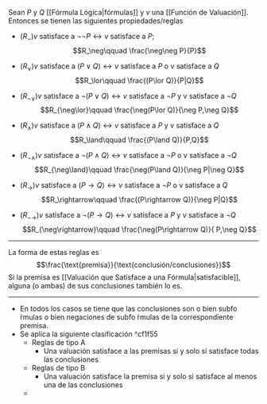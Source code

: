 Sean $P$ y $Q$ [[Fórmula Lógica|fórmulas]] y $v$ una [[Función de Valuación]]. Entonces se tienen las siguientes propiedades/reglas
- $(R_\neg) v \text{ satisface a } \neg\neg P \leftrightarrow v \text{ satisface a }P$; $$R_\neg\qquad \frac{\neg\neg P}{P}$$   

- $(R_\lor) v \text{ satisface a } (P\lor Q) \leftrightarrow v \text{ satisface a }P \text{ o v satisface a }Q$$$R_\lor\qquad \frac{(P\lor Q)}{P|Q}$$
- $(R_{\neg\lor}) v \text{ satisface a } \neg(P\lor Q) \leftrightarrow v \text{ satisface a }\neg P \text{ y v satisface a }\neg Q$$$R_{\neg\lor}\qquad \frac{\neg(P\lor Q)}{\neg P,\neg Q}$$
- $(R_{\land}) v \text{ satisface a } (P\land Q) \leftrightarrow v \text{ satisface a }P \text{ y v satisface a }Q$ $$R_\land\qquad \frac{(P\land Q)}{P,Q}$$
- $(R_{\neg\land}) v \text{ satisface a } \neg(P\land Q) \leftrightarrow v \text{ satisface a }\neg P \text{ o v satisface a }\neg Q$ $$R_{\neg\land}\qquad \frac{\neg(P\land Q)}{\neg P|\neg Q}$$
- $(R_{\rightarrow}) v \text{ satisface a } (P\rightarrow Q) \leftrightarrow v \text{ satisface a }\neg P \text{ o v satisface a }Q$ $$R_\rightarrow\qquad \frac{(P\rightarrow Q)}{\neg P|Q}$$
- $(R_{\neg\rightarrow}) v \text{ satisface a } \neg(P\rightarrow Q) \leftrightarrow v \text{ satisface a }P \text{ y v satisface a }\neg Q$ $$R_{\neg\rightarrow}\qquad \frac{\neg(P\rightarrow Q)}{ P,\neg Q}$$
***
La forma de estas reglas es $$\frac{\text{premisa}}{\text{conclusión/conclusiones}}$$
Si  la premisa es [[Valuación que Satisface a una Fórmula|satisfacible]], alguna (o ambas) de sus conclusiones también lo es.
***
- En todos los casos se tiene que las conclusiones son o bien subfo ́rmulas o bien negaciones  de subfo ́rmulas de la correspondiente premisa.
- Se aplica la siguiente clasificación ^cf1f55
	- Reglas de tipo A
		- Una valuación satisface a las premisas si y solo si satisface todas las conclusiones
	- Reglas de tipo B
		- Una valuación satisface la premisa si y solo si satisface al menos una de las conclusiones
	- 